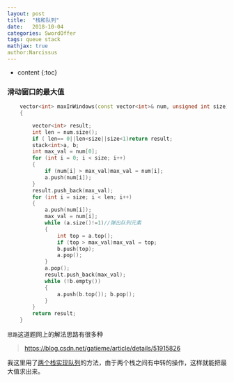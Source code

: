 ```yaml
---
layout: post
title:  "栈和队列"
date:   2018-10-04
categories: SwordOffer
tags: queue stack
mathjax: true
author:Narcissus
---
```


* content
{:toc}

### 滑动窗口的最大值
```c++
	vector<int> maxInWindows(const vector<int>& num, unsigned int size)
	{

		vector<int> result;
		int len = num.size();
		if ( len== 0||len<size||size<1)return result;
		stack<int>a, b;
		int max_val = num[0];
		for (int i = 0; i < size; i++)
		{
			if (num[i] > max_val)max_val = num[i];
			a.push(num[i]);
		}
		result.push_back(max_val);
		for (int i = size; i < len; i++)
		{
			a.push(num[i]);
			max_val = num[i];
			while (a.size()!=1)//弹出队列元素
			{
				int top = a.top();
				if (top > max_val)max_val = top;
				b.push(top);
				a.pop();
			}
			a.pop();
			result.push_back(max_val);
			while (!b.empty())
			{
				a.push(b.top()); b.pop();
			}
		}
		return result;
	}
```

`思路`这道题网上的解法思路有很多种

> https://blog.csdn.net/gatieme/article/details/51915826

我这里用了[两个栈实现队列](https://www.jianshu.com/p/95e4e819761b)的方法，由于两个栈之间有中转的操作，这样就能把最大值求出来。